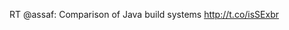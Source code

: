 <!--
id: 1041743836
link: http://kevinisom.info/post/1041743836/rt-assaf-comparison-of-java-build-systems
slug: rt-assaf-comparison-of-java-build-systems
date: Tue Aug 31 2010 22:16:17 GMT+1200 (NZST)
raw: {"blog_name":"kevinisom","id":1041743836,"post_url":"http://kevinisom.info/post/1041743836/rt-assaf-comparison-of-java-build-systems","slug":"rt-assaf-comparison-of-java-build-systems","type":"text","date":"2010-08-31 10:16:17 GMT","timestamp":1283249777,"state":"published","format":"html","reblog_key":"vNeQr21t","tags":[],"short_url":"http://tmblr.co/Zw68Yy_5x-S","highlighted":[],"feed_item":"http://twitter.com/kev_nz/statuses/22554226127","from_feed_id":"650289","note_count":0,"title":null,"body":"<p>RT @assaf: Comparison of Java build systems <a href=\"http://t.co/isSExbr\" target=\"_blank\">http://t.co/isSExbr</a></p>"}
publish: 2010-08-031
tags: 
title: null
-->


RT @assaf: Comparison of Java build systems <http://t.co/isSExbr>


